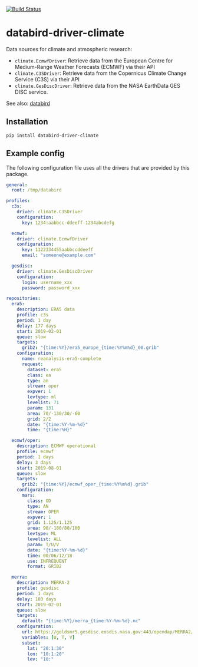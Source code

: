 [![Build Status](https://www.travis-ci.org/jonas-hagen/databird-driver-climate.svg?branch=master)](https://www.travis-ci.org/jonas-hagen/databird-driver-climate)

# databird-driver-climate

Data sources for climate and atmospheric research:

* `climate.EcmwfDriver`: Retrieve data from the European Centre for Medium-Range Weather Forecasts (ECMWF) via their API
* `climate.C3SDriver`: Retrieve data from the Copernicus Climate Change Service (C3S) via their API
* `climate.GesDiscDriver`: Retrieve data from the NASA EarthData GES DISC service.

See also: [databird](https://github.com/jonas-hagen/databird)

## Installation

```
pip install databird-driver-climate
```

## Example config

The following configuration file uses all the drivers that are provided by this package.

```yaml
general:
  root: /tmp/databird

profiles:
  c3s:
    driver: climate.C3SDriver
    configuration:
      key: 1234:aabbcc-ddeeff-1234abcdefg

  ecmwf:
    driver: climate.EcmwfDriver
    configuration:
      key: 1122334455aabbccddeeff
      email: "someone@example.com"

  gesdisc:
    driver: climate.GesDiscDriver
    configuration:
      login: username_xxx
      password: password_xxx

repositories: 
  era5:
    description: ERA5 data
    profile: c3s
    period: 1 day
    delay: 177 days
    start: 2019-02-01
    queue: slow
    targets:
      grib2: "{time:%Y}/era5_europe_{time:%Y%m%d}_00.grib"
    configuration:
      name: reanalysis-era5-complete
      request:
        dataset: era5
        class: ea
        type: an
        stream: oper
        expver: 1
        levtype: ml
        levelist: 71
        param: 131
        area: 70/-130/30/-60
        grid: 2/2
        date: "{time:%Y-%m-%d}"
        time: "{time:%H}"

  ecmwf/oper:
    description: ECMWF operational
    profile: ecmwf
    period: 1 days
    delay: 3 days
    start: 2019-08-01
    queue: slow
    targets:
      grib2: "{time:%Y}/ecmwf_oper_{time:%Y%m%d}.grib"
    configuration:
      mars:
        class: OD
        type: AN
        stream: OPER
        expver: 1
        grid: 1.125/1.125
        area: 90/-180/80/100
        levtype: ML
        levelist: ALL
        param: T/U/V
        date: "{time:%Y-%m-%d}"
        time: 00/06/12/18
        use: INFREQUENT
        format: GRIB2

  merra:
    description: MERRA-2
    profile: gesdisc
    period: 1 days
    delay: 180 days
    start: 2019-02-01
    queue: slow
    targets:
      default: "{time:%Y}/merra_{time:%Y-%m-%d}.nc"
    configuration:
      url: https://goldsmr5.gesdisc.eosdis.nasa.gov:443/opendap/MERRA2/M2I3NPASM.5.12.4/{time:%Y}/{time:%m}/MERRA2_400.inst3_3d_asm_Np.{time:%Y%m%d}.nc4
      variables: [U, T, V]
      subset:
        lat: "20:1:30"
        lon: "10:1:20"
        lev: "10:"

 
```


